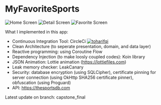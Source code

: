# MyFavoriteSports

![Home Screen](screenshots/home.jpg "Home")
![Detail Screen](screenshots/detail.jpg "Sport Detail")
![Favorite Screen](screenshots/favorite.jpg "Favorite Screen")

What I implemented in this app:
- Continuous Integration Tool: CircleCi 
[![toharifqi](https://circleci.com/gh/toharifqi/MyFavoriteSports.svg?style=svg)](https://circleci.com/gh/toharifqi/MyFavoriteSports)
- Clean Architecture (to seperate presentation, domain, and data layer)
- Reactive programming: using Coroutine Flow
- Dependency Injection (to make loosly coupled codes): Koin library
- JSON Animation: Lottie animation (https://lottiefiles.com)
- Leak memory checker: LeakCanary
- Security: database encryption (using SQLCipher), certificate pinning for server connection (using OkHttp SHA256 certificate pinner), obfuscation (using Proguard)
- API: https://thesportsdb.com

Latest update on branch: capstone_final
